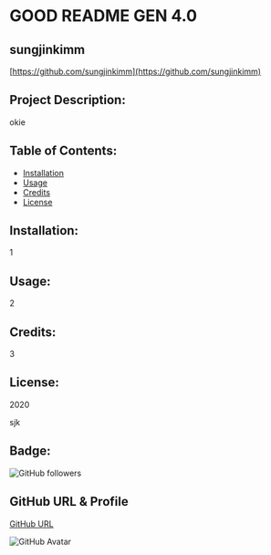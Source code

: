 # GOOD README GEN 4.0

## sungjinkimm
[https://github.com/sungjinkimm](https://github.com/sungjinkimm)

## Project Description:

okie

## Table of Contents:

* [Installation](#Installation)
* [Usage](#Usage)
* [Credits](#Credits)
* [License](#License)

## Installation:

1

## Usage: 

2

## Credits: 

3

## License: 

2020

sjk

## Badge: 

![GitHub followers](https://img.shields.io/github/followers/sungjinkimm?style=social)

## GitHub URL & Profile
[GitHub URL](https://github.com/sungjinkimm)

![GitHub Avatar](https://avatars0.githubusercontent.com/u/50185484?v=4)
